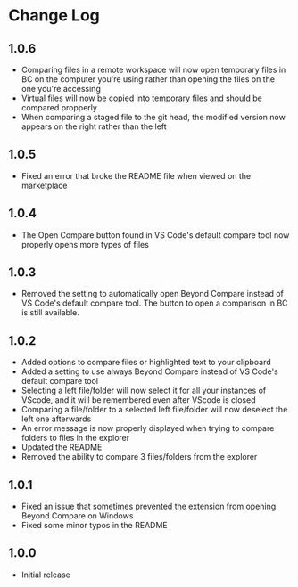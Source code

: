 # Change Log

## 1.0.6

- Comparing files in a remote workspace will now open temporary files in BC on the computer you're using rather than opening the files on the one you're accessing
- Virtual files will now be copied into temporary files and should be compared propperly
- When comparing a staged file to the git head, the modified version now appears on the right rather than the left

## 1.0.5

- Fixed an error that broke the README file when viewed on the marketplace

## 1.0.4

- The Open Compare button found in VS Code's default compare tool now properly opens more types of files

## 1.0.3

- Removed the setting to automatically open Beyond Compare instead of VS Code's default compare tool. The button to open a comparison in BC is still available.

## 1.0.2

- Added options to compare files or highlighted text to your clipboard
- Added a setting to use always Beyond Compare instead of VS Code's default compare tool
- Selecting a left file/folder will now select it for all your instances of VScode, and it will be remembered even after VScode is closed
- Comparing a file/folder to a selected left file/folder will now deselect the left one afterwards
- An error message is now properly displayed when trying to compare folders to files in the explorer
- Updated the README
- Removed the ability to compare 3 files/folders from the explorer

## 1.0.1

- Fixed an issue that sometimes prevented the extension from opening Beyond Compare on Windows
- Fixed some minor typos in the README

## 1.0.0

- Initial release

